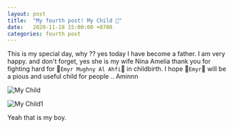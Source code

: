 ```yaml
---
layout: post
title:  "My fourth post! My Child 👶"
date:   2020-11-18 15:00:00 +0700
categories: fourth post
---
```

This is my special day, why ?? yes today I have become a father. I am very happy. and don't forget, yes she is my wife Nina Amelia thank you for fighting hard for 👶`Emyr Mughny Al Ahfi`👶 in childbirth. I hope 💙`Emyr`💙 will be a pious and useful child for people .. Aminnn

![My Child](https://i.ibb.co/dkgNPmG/myboy.jpg)

![My Child1](https://i.ibb.co/qg0QxLc/myboy1.jpg)

Yeah that is my boy.
